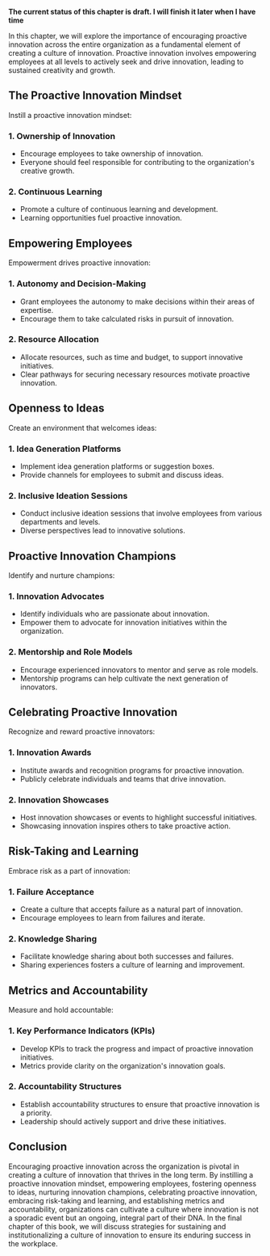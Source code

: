**The current status of this chapter is draft. I will finish it later when I have time**

In this chapter, we will explore the importance of encouraging proactive innovation across the entire organization as a fundamental element of creating a culture of innovation. Proactive innovation involves empowering employees at all levels to actively seek and drive innovation, leading to sustained creativity and growth.

The Proactive Innovation Mindset
--------------------------------

Instill a proactive innovation mindset:

### **1. Ownership of Innovation**

* Encourage employees to take ownership of innovation.
* Everyone should feel responsible for contributing to the organization's creative growth.

### **2. Continuous Learning**

* Promote a culture of continuous learning and development.
* Learning opportunities fuel proactive innovation.

Empowering Employees
--------------------

Empowerment drives proactive innovation:

### **1. Autonomy and Decision-Making**

* Grant employees the autonomy to make decisions within their areas of expertise.
* Encourage them to take calculated risks in pursuit of innovation.

### **2. Resource Allocation**

* Allocate resources, such as time and budget, to support innovative initiatives.
* Clear pathways for securing necessary resources motivate proactive innovation.

Openness to Ideas
-----------------

Create an environment that welcomes ideas:

### **1. Idea Generation Platforms**

* Implement idea generation platforms or suggestion boxes.
* Provide channels for employees to submit and discuss ideas.

### **2. Inclusive Ideation Sessions**

* Conduct inclusive ideation sessions that involve employees from various departments and levels.
* Diverse perspectives lead to innovative solutions.

Proactive Innovation Champions
------------------------------

Identify and nurture champions:

### **1. Innovation Advocates**

* Identify individuals who are passionate about innovation.
* Empower them to advocate for innovation initiatives within the organization.

### **2. Mentorship and Role Models**

* Encourage experienced innovators to mentor and serve as role models.
* Mentorship programs can help cultivate the next generation of innovators.

Celebrating Proactive Innovation
--------------------------------

Recognize and reward proactive innovators:

### **1. Innovation Awards**

* Institute awards and recognition programs for proactive innovation.
* Publicly celebrate individuals and teams that drive innovation.

### **2. Innovation Showcases**

* Host innovation showcases or events to highlight successful initiatives.
* Showcasing innovation inspires others to take proactive action.

Risk-Taking and Learning
------------------------

Embrace risk as a part of innovation:

### **1. Failure Acceptance**

* Create a culture that accepts failure as a natural part of innovation.
* Encourage employees to learn from failures and iterate.

### **2. Knowledge Sharing**

* Facilitate knowledge sharing about both successes and failures.
* Sharing experiences fosters a culture of learning and improvement.

Metrics and Accountability
--------------------------

Measure and hold accountable:

### **1. Key Performance Indicators (KPIs)**

* Develop KPIs to track the progress and impact of proactive innovation initiatives.
* Metrics provide clarity on the organization's innovation goals.

### **2. Accountability Structures**

* Establish accountability structures to ensure that proactive innovation is a priority.
* Leadership should actively support and drive these initiatives.

Conclusion
----------

Encouraging proactive innovation across the organization is pivotal in creating a culture of innovation that thrives in the long term. By instilling a proactive innovation mindset, empowering employees, fostering openness to ideas, nurturing innovation champions, celebrating proactive innovation, embracing risk-taking and learning, and establishing metrics and accountability, organizations can cultivate a culture where innovation is not a sporadic event but an ongoing, integral part of their DNA. In the final chapter of this book, we will discuss strategies for sustaining and institutionalizing a culture of innovation to ensure its enduring success in the workplace.
